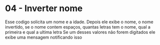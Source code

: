 # 04 - Inverter nome

Esse codigo solicita um nome e a idade.
Depois ele exibe o nome, o nome invertido, se o nome contem espaços, quantas letras tem o nome, qual a primeira e qual a ultima letra
Se um desses valores não forem digitados ele exibe uma mensagem notificando isso